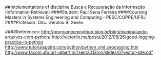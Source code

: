##Implementations of discipline Busca e Recuperação da Informação (Information Retrieval)
####Student: Raul Sena Ferreira
####Coursing Masters in Systems Engineering and Computing - PESC/COPPE/UFRJ
####Professor: DSc. Geraldo B. Xexéo

####References:
http://programeempython.blog.br/blog/manipulando-arquivos-com-python/
http://victorlin.me/posts/2012/08/26/good-logging-practice-in-python
http://www.tutorialspoint.com/python/python_xml_processing.htm
http://www.facom.ufu.br/~albertini/1sem2013/ori/slides/07vector-site.pdf

